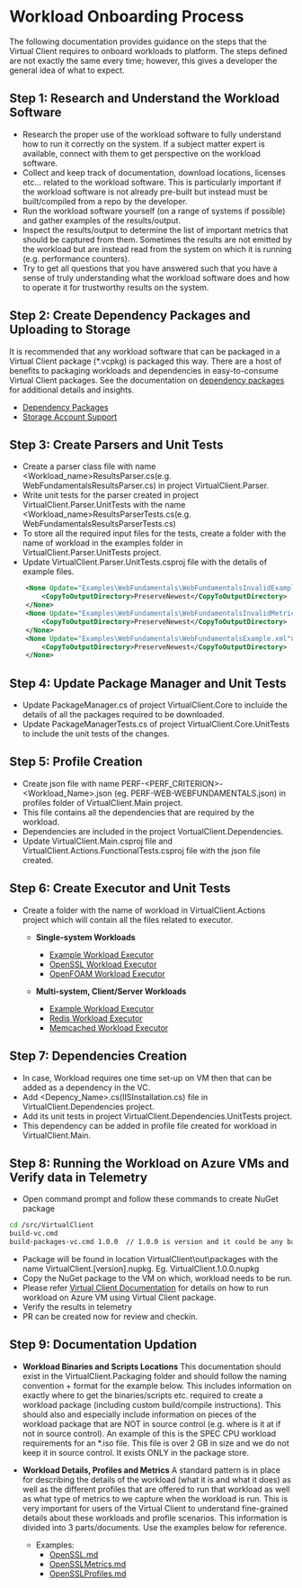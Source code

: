﻿# Workload Onboarding Process
The following documentation provides guidance on the steps that the Virtual Client requires to onboard workloads to platform. The steps
defined are not exactly the same every time; however, this gives a developer the general idea of what to expect.

## Step 1: Research and Understand the Workload Software
* Research the proper use of the workload software to fully understand how to run it correctly on the system. If a subject matter expert is available, 
  connect with them to get perspective on the workload software.
* Collect and keep track of documentation, download locations, licenses etc... related to the workload software. This is particularly important if the
  workload software is not already pre-built but instead must be built/compiled from a repo by the developer.
* Run the workload software yourself (on a range of systems if possible) and gather examples of the results/output.
* Inspect the results/output to determine the list of important metrics that should be captured from them. Sometimes the results are not emitted by the workload
  but are instead read from the system on which it is running (e.g. performance counters).
* Try to get all questions that you have answered such that you have a sense of truly understanding what the workload software does and how to operate
  it for trustworthy results on the system.

## Step 2: Create Dependency Packages and Uploading to Storage
It is recommended that any workload software that can be packaged in a Virtual Client package (*.vcpkg) is packaged this way. There are a host of benefits
to packaging workloads and dependencies in easy-to-consume Virtual Client packages. See the documentation on [dependency packages](https://microsoft.github.io/VirtualClient/docs/developing/dependency-packages) for 
additional details and insights.

* [Dependency Packages](./0040-dependency-packages.md)
* [Storage Account Support](../guides/0600-integration-blob-storage.md)

## Step 3: Create Parsers and Unit Tests
* Create a parser class file with name <Workload_name>ResultsParser.cs(e.g. WebFundamentalsResultsParser.cs) in project VirtualClient.Parser.
* Write unit tests for the parser created in project VirtualClient.Parser.UnitTests with the name <Workload_name>ResultsParserTests.cs(e.g. WebFundamentalsResultsParserTests.cs)
* To store all the required input files for the tests, create a folder with the name of workload in the examples folder in VirtualClient.Parser.UnitTests project.
* Update VirtualClient.Parser.UnitTests.csproj file with the details of example files.

```xml
    <None Update="Examples\WebFundamentals\WebFundamentalsInvalidExample.xml">
        <CopyToOutputDirectory>PreserveNewest</CopyToOutputDirectory>
    </None>
    <None Update="Examples\WebFundamentals\WebFundamentalsInvalidMetricCountExample.xml">
        <CopyToOutputDirectory>PreserveNewest</CopyToOutputDirectory>
    </None>
    <None Update="Examples\WebFundamentals\WebFundamentalsExample.xml">
        <CopyToOutputDirectory>PreserveNewest</CopyToOutputDirectory>
    </None>
```

## Step 4: Update Package Manager and Unit Tests
* Update PackageManager.cs of project VirtualClient.Core to incluide the details of all the packages required to be downloaded.
* Update PackageManagerTests.cs of project VirtualClient.Core.UnitTests to include the unit tests of the changes.

## Step 5: Profile Creation
* Create json file with name PERF-<PERF_CRITERION>-<Workload_Name>.json (eg. PERF-WEB-WEBFUNDAMENTALS.json) in profiles folder of VirtualClient.Main project.
* This file contains all the dependencies that are required by the workload.
* Dependencies are included in the project VortualClient.Dependencies.
* Update VirtualClient.Main.csproj file and VirtualClient.Actions.FunctionalTests.csproj file with the json file created.

## Step 6: Create Executor and Unit Tests
* Create a folder with the name of workload in VirtualClient.Actions project which will contain all the files related to executor.
  * **Single-system Workloads**  
    * [Example Workload Executor](https://github.com/microsoft/VirtualClient/tree/main/src/VirtualClient/VirtualClient.Actions/Examples)
    * [OpenSSL Workload Executor](https://github.com/microsoft/VirtualClient/tree/main/src/VirtualClient/VirtualClient.Actions/OpenSSL)
    * [OpenFOAM Workload Executor](https://github.com/microsoft/VirtualClient/blob/main/src/VirtualClient/VirtualClient.Actions/OpenFOAM/OpenFOAMExecutor.cs)

  * **Multi-system, Client/Server Workloads**  
    * [Example Workload Executor](https://github.com/microsoft/VirtualClient/tree/main/src/VirtualClient/VirtualClient.Actions/Examples/ClientServer)
    * [Redis Workload Executor](https://github.com/microsoft/VirtualClient/tree/main/src/VirtualClient/VirtualClient.Actions/Redis)
    * [Memcached Workload Executor](https://github.com/microsoft/VirtualClient/tree/main/src/VirtualClient/VirtualClient.Actions/Memcached)

## Step 7: Dependencies Creation
* In case, Workload requires one time set-up on VM then that can be added as a dependency in the VC.
* Add <Depency_Name>.cs(IISInstallation.cs) file in VirtualClient.Dependencies project.
* Add its unit tests in project VirtualClient.Dependencies.UnitTests project.
* This dependency can be added in profile file created for workload in VirtualClient.Main.

## Step 8: Running the Workload on Azure VMs and Verify data in Telemetry
* Open command prompt and follow these commands to create NuGet package

```bash
cd /src/VirtualClient
build-vc.cmd
build-packages-vc.cmd 1.0.0  // 1.0.0 is version and it could be any based on choice
```

* Package will be found in location VirtualClient\out\packages with the name VirtualClient.[version].nupkg. Eg. VirtualClient.1.0.0.nupkg
* Copy the NuGet package to the VM on which, workload needs to be run.
* Please refer [Virtual Client Documentation](https://github.com/microsoft/VirtualClient/blob/main/src/VirtualClient) for details on how to run workload on Azure VM using Virtual Client package.
* Verify the results in telemetry
* PR can be created now for review and checkin.

## Step 9: Documentation Updation
* **Workload Binaries and Scripts Locations**
This documentation should exist in the VirtualClient.Packaging folder and should follow the naming convention + format for the example below. 
This includes information on exactly where to get the binaries/scripts etc. required to create a workload package (including custom build/compile instructions). 
This should also and especially include information on pieces of the workload package that are NOT in source control (e.g. where is it at if not in source control). 
An example of this is the SPEC CPU workload requirements for an *.iso file. This file is over 2 GB in size and we do not keep it in source control. It exists ONLY in the package store.

* **Workload Details, Profiles and Metrics**
A standard pattern is in place for describing the details of the workload (what it is and what it does) as well as the different profiles that are offered to run that workload as well as what type of metrics to we capture when the workload is run. 
This is very important for users of the Virtual Client to understand fine-grained details about these workloads and profile scenarios. This information is divided into 3 parts/documents. Use the examples below for reference.
    * Examples: 
        * [OpenSSL.md](../workloads/openssl/openssl.md)
        * [OpenSSLMetrics.md](../workloads/openssl/openssl-metrics.md)
        * [OpenSSLProfiles.md](../workloads/openssl/openssl-profiles.md)

